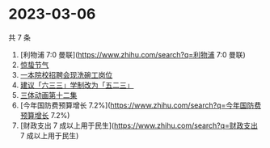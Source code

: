 # 2023-03-06

共 7 条

<!-- BEGIN -->
<!-- 最后更新时间 Mon Mar 06 2023 22:09:37 GMT+0800 (China Standard Time) -->

1. [利物浦 7:0 曼联](https://www.zhihu.com/search?q=利物浦 7:0 曼联)
1. [惊蛰节气](https://www.zhihu.com/search?q=惊蛰节气)
1. [一本院校招聘会现洗碗工岗位](https://www.zhihu.com/search?q=一本院校招聘会现洗碗工岗位)
1. [建议「六三三」学制改为「五二三」](https://www.zhihu.com/search?q=建议「六三三」学制改为「五二三」)
1. [三体动画第十二集](https://www.zhihu.com/search?q=三体动画第十二集)
1. [今年国防费预算增长 7.2%](https://www.zhihu.com/search?q=今年国防费预算增长
   7.2%)
1. [财政支出 7 成以上用于民生](https://www.zhihu.com/search?q=财政支出 7
   成以上用于民生)

<!-- END -->
